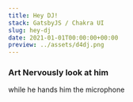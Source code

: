```yaml
---
title: Hey DJ!
stack: GatsbyJS / Chakra UI
slug: hey-dj
date: 2021-01-01T00:00:00+00:00
preview: ../assets/d4dj.png
---
```


### Art Nervously look at him
while he hands him the microphone